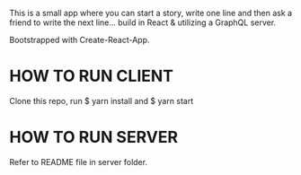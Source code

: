 This is a small app where you can start a story, write one line and then ask a friend to write the next line... build in React & utilizing a GraphQL server.

Bootstrapped with Create-React-App.

# HOW TO RUN CLIENT <br>
Clone this repo, run $ yarn install and $ yarn start <br>

# HOW TO RUN SERVER <br>
Refer to README file in server folder.